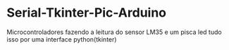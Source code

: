 # Serial-Tkinter-Pic-Arduino
 Microcontroladores fazendo a leitura do sensor LM35 e um pisca led tudo isso por uma interface python(tkinter)
